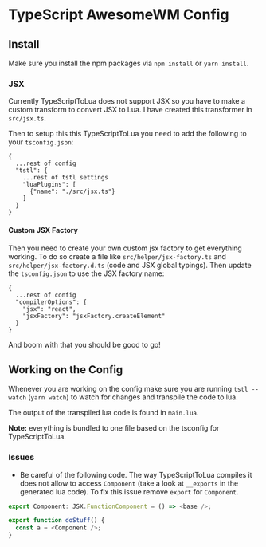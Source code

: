 # TypeScript AwesomeWM Config

## Install

Make sure you install the npm packages via `npm install` or `yarn install`.

### JSX

Currently TypeScriptToLua does not support JSX so you have to make a custom transform to convert JSX to Lua. I have created this transformer in `src/jsx.ts`.

Then to setup this this TypeScriptToLua you need to add the following to your `tsconfig.json`:

```
{
  ...rest of config
  "tstl": {
    ...rest of tstl settings
    "luaPlugins": [
      {"name": "./src/jsx.ts"}
    ]
  }
}
```

#### Custom JSX Factory

Then you need to create your own custom jsx factory to get everything working. To do so create a file like `src/helper/jsx-factory.ts` and `src/helper/jsx-factory.d.ts` (code and JSX global typings). Then update the `tsconfig.json` to use the JSX factory name:

```
{
  ...rest of config
  "compilerOptions": {
    "jsx": "react",
    "jsxFactory": "jsxFactory.createElement"
  }
}
```

And boom with that you should be good to go!

## Working on the Config

Whenever you are working on the config make sure you are running `tstl --watch` (`yarn watch`) to watch for changes and transpile the code to lua.

The output of the transpiled lua code is found in `main.lua`.

**Note:** everything is bundled to one file based on the tsconfig for TypeScriptToLua.

### Issues

- Be careful of the following code. The way TypeScriptToLua compiles it does not allow to access `Component` (take a look at `__exports` in the generated lua code). To fix this issue remove `export` for `Component`.

```typescript
export Component: JSX.FunctionComponent = () => <base />;

export function doStuff() {
  const a = <Component />;
}
```
